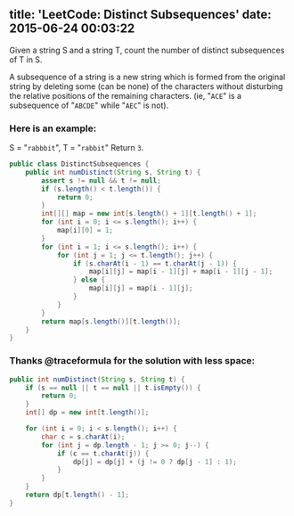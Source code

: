 title: 'LeetCode: Distinct Subsequences'
date: 2015-06-24 00:03:22
---
Given a string S and a string T, count the number of distinct subsequences of T in S.

A subsequence of a string is a new string which is formed from the original string by deleting some (can be none) of the characters without disturbing the relative positions of the remaining characters. (ie, "`ACE`" is a subsequence of "`ABCDE`" while "`AEC`" is not).

### Here is an example:
S = "`rabbbit`", T = "`rabbit`"
Return `3`.

```java
public class DistinctSubsequences {
    public int numDistinct(String s, String t) {
        assert s != null && t != null;
        if (s.length() < t.length()) {
            return 0;
        }
        int[][] map = new int[s.length() + 1][t.length() + 1];
        for (int i = 0; i <= s.length(); i++) {
            map[i][0] = 1;
        }
        for (int i = 1; i <= s.length(); i++) {
            for (int j = 1; j <= t.length(); j++) {
                if (s.charAt(i - 1) == t.charAt(j - 1)) {
                    map[i][j] = map[i - 1][j] + map[i - 1][j - 1];
                } else {
                    map[i][j] = map[i - 1][j];
                }
            }
        }
        return map[s.length()][t.length()];
    }
}
```

### Thanks @traceformula for the solution with less space:
```java
public int numDistinct(String s, String t) {
    if (s == null || t == null || t.isEmpty()) {
        return 0;
    }
    int[] dp = new int[t.length()];

    for (int i = 0; i < s.length(); i++) {
        char c = s.charAt(i);
        for (int j = dp.length - 1; j >= 0; j--) {
            if (c == t.charAt(j)) {
                dp[j] = dp[j] + (j != 0 ? dp[j - 1] : 1);
            }
        }
    }
    return dp[t.length() - 1];
}
```
